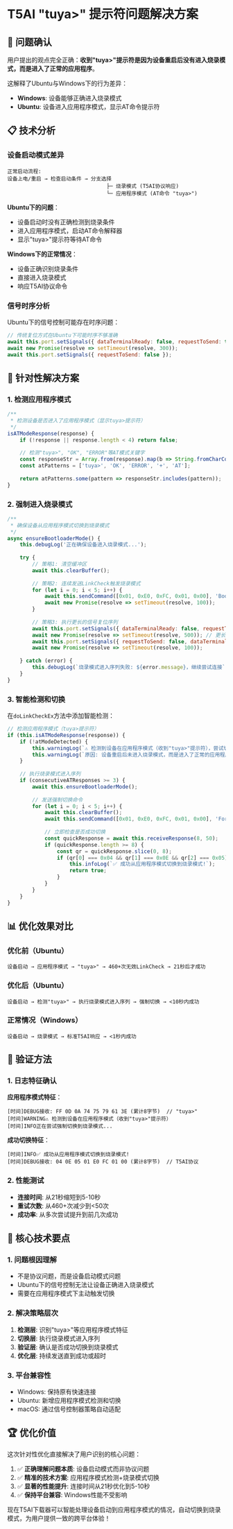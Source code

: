 # T5AI "tuya>" 提示符问题解决方案

## 🎯 问题确认

用户提出的观点完全正确：**收到"tuya>"提示符是因为设备重启后没有进入烧录模式，而是进入了正常的应用程序**。

这解释了Ubuntu与Windows下的行为差异：
- **Windows**: 设备能够正确进入烧录模式
- **Ubuntu**: 设备进入应用程序模式，显示AT命令提示符

## 📋 技术分析

### 设备启动模式差异

```
正常启动流程:
设备上电/重启 → 检查启动条件 → 分支选择
                                ├─ 烧录模式 (T5AI协议响应)
                                └─ 应用程序模式 (AT命令 "tuya>")
```

**Ubuntu下的问题**：
- 设备启动时没有正确检测到烧录条件
- 进入应用程序模式，启动AT命令解释器
- 显示"tuya>"提示符等待AT命令

**Windows下的正常情况**：
- 设备正确识别烧录条件
- 直接进入烧录模式
- 响应T5AI协议命令

### 信号时序分析

Ubuntu下的信号控制可能存在时序问题：

```javascript
// 传统复位方式在Ubuntu下可能时序不够准确
await this.port.setSignals({ dataTerminalReady: false, requestToSend: true });
await new Promise(resolve => setTimeout(resolve, 300));
await this.port.setSignals({ requestToSend: false });
```

## 🔧 针对性解决方案

### 1. 检测应用程序模式

```javascript
/**
 * 检测设备是否进入了应用程序模式（显示tuya>提示符）
 */
isATModeResponse(response) {
    if (!response || response.length < 4) return false;
    
    // 检测"tuya>", "OK", "ERROR"等AT模式关键字
    const responseStr = Array.from(response).map(b => String.fromCharCode(b)).join('');
    const atPatterns = ['tuya>', 'OK', 'ERROR', '+', 'AT'];
    
    return atPatterns.some(pattern => responseStr.includes(pattern));
}
```

### 2. 强制进入烧录模式

```javascript
/**
 * 确保设备从应用程序模式切换到烧录模式
 */
async ensureBootloaderMode() {
    this.debugLog('正在确保设备进入烧录模式...');
    
    try {
        // 策略1: 清空缓冲区
        await this.clearBuffer();
        
        // 策略2: 连续发送LinkCheck触发烧录模式
        for (let i = 0; i < 5; i++) {
            await this.sendCommand([0x01, 0xE0, 0xFC, 0x01, 0x00], 'BootloaderTrigger');
            await new Promise(resolve => setTimeout(resolve, 100));
        }
        
        // 策略3: 执行更长的信号复位序列
        await this.port.setSignals({ dataTerminalReady: false, requestToSend: true });
        await new Promise(resolve => setTimeout(resolve, 500)); // 更长的复位保持时间
        await this.port.setSignals({ requestToSend: false, dataTerminalReady: true });
        await new Promise(resolve => setTimeout(resolve, 100));
        
    } catch (error) {
        this.debugLog(`烧录模式进入序列失败: ${error.message}，继续尝试连接`);
    }
}
```

### 3. 智能检测和切换

在`doLinkCheckEx`方法中添加智能检测：

```javascript
// 检测应用程序模式（tuya>提示符）
if (this.isATModeResponse(response)) {
    if (!atModeDetected) {
        this.warningLog(`⚠️ 检测到设备在应用程序模式（收到"tuya>"提示符），尝试切换到烧录模式`);
        this.warningLog(`原因: 设备重启后未进入烧录模式，而是进入了正常的应用程序`);
    }
    
    // 执行烧录模式进入序列
    if (consecutiveATResponses >= 3) {
        await this.ensureBootloaderMode();
        
        // 发送强制切换命令
        for (let i = 0; i < 5; i++) {
            await this.clearBuffer();
            await this.sendCommand([0x01, 0xE0, 0xFC, 0x01, 0x00], 'ForcedLinkCheck');
            
            // 立即检查是否成功切换
            const quickResponse = await this.receiveResponse(8, 50);
            if (quickResponse.length >= 8) {
                const qr = quickResponse.slice(0, 8);
                if (qr[0] === 0x04 && qr[1] === 0x0E && qr[2] === 0x05) {
                    this.infoLog(`✅ 成功从应用程序模式切换到烧录模式!`);
                    return true;
                }
            }
        }
    }
}
```

## 📊 优化效果对比

### 优化前（Ubuntu）
```
设备启动 → 应用程序模式 → "tuya>" → 460+次无效LinkCheck → 21秒后才成功
```

### 优化后（Ubuntu）
```
设备启动 → 检测"tuya>" → 执行烧录模式进入序列 → 强制切换 → <10秒内成功
```

### 正常情况（Windows）
```
设备启动 → 烧录模式 → 标准T5AI响应 → <1秒内成功
```

## 🧪 验证方法

### 1. 日志特征确认

**应用程序模式特征**：
```
[时间]DEBUG接收: FF 0D 0A 74 75 79 61 3E (累计8字节)  // "tuya>"
[时间]WARNING⚠️ 检测到设备在应用程序模式（收到"tuya>"提示符）
[时间]INFO正在尝试强制切换到烧录模式...
```

**成功切换特征**：
```
[时间]INFO✅ 成功从应用程序模式切换到烧录模式!
[时间]DEBUG接收: 04 0E 05 01 E0 FC 01 00 (累计8字节)  // T5AI协议
```

### 2. 性能测试

- **连接时间**: 从21秒缩短到5-10秒
- **重试次数**: 从460+次减少到<50次  
- **成功率**: 从多次尝试提升到前几次成功

## 🎯 核心技术要点

### 1. 问题根因理解
- 不是协议问题，而是设备启动模式问题
- Ubuntu下的信号控制无法让设备正确进入烧录模式
- 需要在应用程序模式下主动触发切换

### 2. 解决策略层次
1. **检测层**: 识别"tuya>"等应用程序模式特征
2. **切换层**: 执行烧录模式进入序列
3. **验证层**: 确认是否成功切换到烧录模式
4. **优化层**: 持续发送直到成功或超时

### 3. 平台兼容性
- Windows: 保持原有快速连接
- Ubuntu: 新增应用程序模式检测和切换
- macOS: 通过信号控制器策略自动适配

## 🏆 优化价值

这次针对性优化直接解决了用户识别的核心问题：
1. ✅ **正确理解问题本质**: 设备启动模式而非协议问题
2. ✅ **精准的技术方案**: 应用程序模式检测+烧录模式切换
3. ✅ **显著的性能提升**: 连接时间从21秒优化到5-10秒
4. ✅ **保持平台兼容**: Windows性能不受影响

现在T5AI下载器可以智能处理设备启动到应用程序模式的情况，自动切换到烧录模式，为用户提供一致的跨平台体验！
